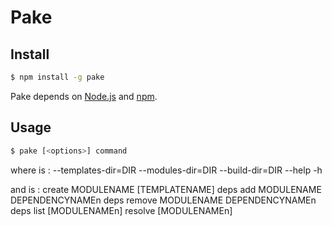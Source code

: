 # Pake

## Install

```sh
$ npm install -g pake
```

Pake depends on [Node.js](http://nodejs.org/) and [npm](http://npmjs.org/).


## Usage

```sh
$ pake [<options>] command
```

where <options> is :
  --templates-dir=DIR
  --modules-dir=DIR
  --build-dir=DIR
  --help
  -h

and <command> is :
  create MODULENAME [TEMPLATENAME]
  deps add MODULENAME DEPENDENCYNAMEn
  deps remove MODULENAME DEPENDENCYNAMEn
  deps list [MODULENAMEn]
  resolve [MODULENAMEn]


